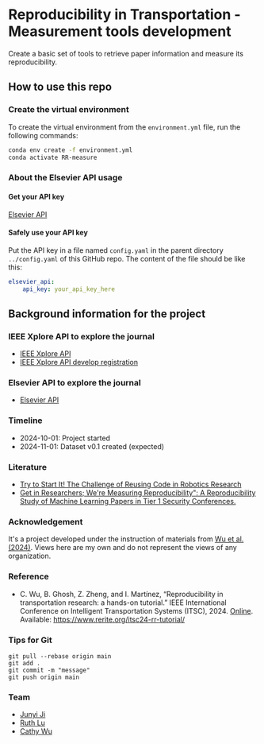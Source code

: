 # Reproducibility in Transportation - Measurement tools development

Create a basic set of tools to retrieve paper information and measure its reproducibility.

## How to use this repo

### Create the virtual environment

To create the virtual environment from the `environment.yml` file, run the following commands:

```sh
conda env create -f environment.yml
conda activate RR-measure
```

### About the Elsevier API usage

#### Get your API key

[Elsevier API](https://dev.elsevier.com/)

#### Safely use your API key

Put the API key in a file named `config.yaml` in the parent directory `../config.yaml` of this GitHub repo. The content of the file should be like this:

```yaml
elsevier_api:
    api_key: your_api_key_here
```

## Background information for the project

### IEEE Xplore API to explore the journal

- [IEEE Xplore API](https://developer.ieee.org/)
- [IEEE Xplore API develop registration](https://developer.ieee.org/apps/register)

### Elsevier API to explore the journal

- [Elsevier API](https://dev.elsevier.com/)

### Timeline

- 2024-10-01: Project started
- 2024-11-01: Dataset v0.1 created (expected)

### Literature

- [Try to Start It! The Challenge of Reusing Code in Robotics Research](https://ieeexplore.ieee.org/document/8514000)
- [Get in Researchers; We're Measuring Reproducibility": A Reproducibility Study of Machine Learning Papers in Tier 1 Security Conferences.](https://dl.acm.org/doi/10.1145/3576915.3623130)


### Acknowledgement

It's a project developed under the instruction of materials from [Wu et al. (2024)](https://www.rerite.org/itsc24-rr-tutorial/). Views here are my own and do not represent the views of any organization.

### Reference

- C. Wu, B. Ghosh, Z. Zheng, and I. Martínez, “Reproducibility in transportation research: a hands-on tutorial.” IEEE International Conference on Intelligent Transportation Systems (ITSC), 2024. [Online](https://www.rerite.org/itsc24-rr-tutorial/). Available: https://www.rerite.org/itsc24-rr-tutorial/

### Tips for Git

```
git pull --rebase origin main
git add .
git commit -m "message"
git push origin main
```

### Team

- [Junyi Ji](https://www.jijunyi.com)
- [Ruth Lu](https://github.com/erasedbird)
- [Cathy Wu](https://www.wucathy.com)